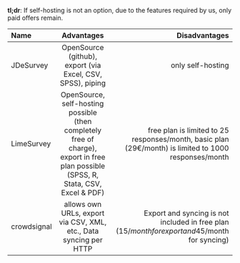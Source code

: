 **tl;dr**: If self-hosting is not an option, due to the features required by us, only paid offers remain.

 |Name|Advantages|Disadvantages|
 |:---|:---:|---:|
 |JDeSurvey|OpenSource (github), export (via Excel, CSV, SPSS), piping|only self-hosting|
 |LimeSurvey|OpenSource, self-hosting possible (then completely free of charge), export in free plan possible (SPSS, R, Stata, CSV, Excel & PDF)|free plan is limited to 25 responses/month, basic plan (29€/month) is limited to 1000 responses/month|
 |crowdsignal|allows own URLs, export via CSV, XML, etc., Data syncing per HTTP|Export and syncing is not included in free plan (15$/month for export and 45$/month for syncing)|